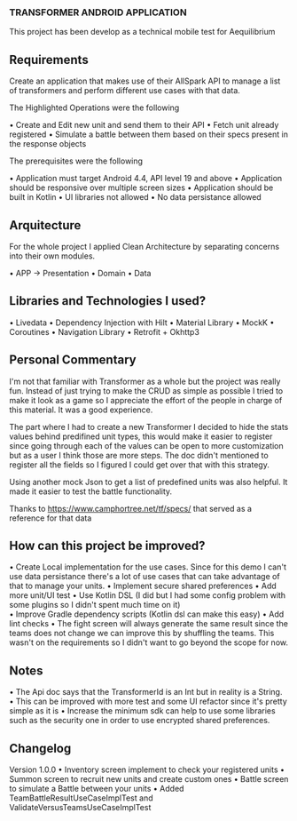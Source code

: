 ### TRANSFORMER ANDROID APPLICATION
This project has been develop as a technical mobile test for Aequilibrium

## Requirements

Create an application that makes use of their AllSpark API to manage a list of transformers
and perform different use cases with that data.

The Highlighted Operations were the following

• Create and Edit new unit and send them to their API
• Fetch unit already registered
• Simulate a battle between them based on their specs present in the response objects

The prerequisites were the following

• Application must target Android 4.4, API level 19 and above
• Application should be responsive over multiple screen sizes
• Application should be built in Kotlin
• UI libraries not allowed
• No data persistance allowed

## Arquitecture

For the whole project I applied Clean Architecture by separating concerns into their own modules. 

• APP -> Presentation
• Domain 
• Data

## Libraries and Technologies I used?

• Livedata
• Dependency Injection with Hilt
• Material Library
• MockK
• Coroutines
• Navigation Library
• Retrofit + Okhttp3

## Personal Commentary

I'm not that familiar with Transformer as a whole but the project was really fun. Instead of just
trying to make the CRUD as simple as possible I tried to make it look as a game so I appreciate the
effort of the people in charge of this material. It was a good experience.

The part where I had to create a new Transformer I decided to hide the stats values behind predifined
unit types, this would make it easier to register since going through each of the values can be open 
to more customization but as a user I think those are more steps. The doc didn't mentioned to register
all the fields so I figured I could get over that with this strategy.

Using another mock Json to get a list of predefined units was also helpful. It made it easier to
test the battle functionality.

Thanks to https://www.camphortree.net/tf/specs/ that served as a reference for that data

## How can this project be improved?
• Create Local implementation for the use cases. Since for this demo I can't use data persistance
there's a lot of use cases that can take advantage of that to manage your units.
• Implement secure shared preferences
• Add more unit/UI test
• Use Kotlin DSL (I did but I had some config problem with some plugins so I didn't spent much time on it)  
• Improve Gradle dependency scripts (Kotlin dsl can make this easy)
• Add lint checks
• The fight screen will always generate the same result since the teams does not change
we can improve this by shuffling the teams. This wasn't on the requirements so I didn't want to
go beyond the scope for now.

## Notes

• The Api doc says that the TransformerId is an Int but in reality is a String.
• This can be improved with more test and some UI refactor since it's pretty simple as it is
• Increase the minimum sdk can help to use some libraries such as the security one in order to use
encrypted shared preferences.

## Changelog

Version 1.0.0
• Inventory screen implement to check your registered units
• Summon screen to recruit new units and create custom ones
• Battle screen to simulate a Battle between your units
• Added TeamBattleResultUseCaseImplTest and ValidateVersusTeamsUseCaseImplTest
